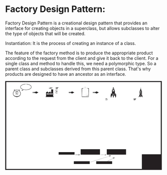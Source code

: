 Factory Design Pattern: 
=======================

Factory Design Pattern is a creational design pattern that provides an interface for creating objects in a superclass, 
but allows subclasses to alter the type of objects that will be created.

Instantiation: It is the process of creating an instance of a class. 

The feature of the factory method is to produce the appropriate product
according to the request from the client and give it back to the client. 
For a single class and method to handle this, we need a polymorphic type. 
So a parent class and subclasses derived from this parent class. 
That's why products are designed to have an ancestor as an interface. 


<img class="img-responsive" src="img/1.jpg" align="">
